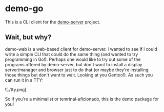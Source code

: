 # demo-go

This is a CLI client for the [demo-server](https://github.com/lbeckman314/demo) project.

## Wait, but why?

demo-web is a web-based client for demo-server. I wanted to see if I could write a simple CLI that could do the same thing (and wanted to try programming in Go!). Perhaps one would like to try out some of the programs offered by demo-server, but don't want to install a display server/manager and browser just to do that (or maybe they're installing those things but don't want to wait. Looking at you Gentoo!). As such you can run it in a TTY:

![./tty.png]

So if you're a minimalist or temrinal-aficionado, this is the demo package for you!
